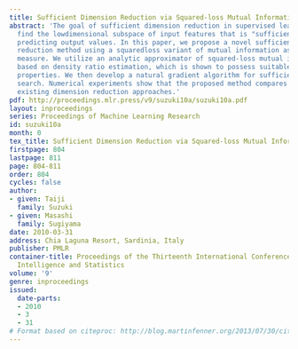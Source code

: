 ```yaml
---
title: Sufficient Dimension Reduction via Squared-loss Mutual Information Estimation
abstract: 'The goal of sufficient dimension reduction in supervised learning is to
  find the lowdimensional subspace of input features that is "sufficient" for
  predicting output values. In this paper, we propose a novel sufficient dimension
  reduction method using a squaredloss variant of mutual information as a dependency
  measure. We utilize an analytic approximator of squared-loss mutual information
  based on density ratio estimation, which is shown to possess suitable convergence
  properties. We then develop a natural gradient algorithm for sufficient subspace
  search. Numerical experiments show that the proposed method compares favorably with
  existing dimension reduction approaches.'
pdf: http://proceedings.mlr.press/v9/suzuki10a/suzuki10a.pdf
layout: inproceedings
series: Proceedings of Machine Learning Research
id: suzuki10a
month: 0
tex_title: Sufficient Dimension Reduction via Squared-loss Mutual Information Estimation
firstpage: 804
lastpage: 811
page: 804-811
order: 804
cycles: false
author:
- given: Taiji
  family: Suzuki
- given: Masashi
  family: Sugiyama
date: 2010-03-31
address: Chia Laguna Resort, Sardinia, Italy
publisher: PMLR
container-title: Proceedings of the Thirteenth International Conference on Artificial
  Intelligence and Statistics
volume: '9'
genre: inproceedings
issued:
  date-parts:
  - 2010
  - 3
  - 31
# Format based on citeproc: http://blog.martinfenner.org/2013/07/30/citeproc-yaml-for-bibliographies/
---
```

